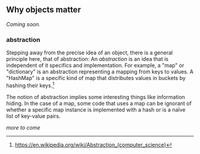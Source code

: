 ## Why objects matter

*Coming soon*.

### abstraction

Stepping away from the precise idea of an object, there is a general principle here, that of abstraction: An *abstraction* is an idea that is independent of it specifics and implementation. For example, a "map" or "dictionary" is an abstraction representing a mapping from keys to values. A "HashMap" is a specific kind of map that distributes values in buckets by hashing their keys.[^abstract]

[^abstract]: https://en.wikipedia.org/wiki/Abstraction_(computer_science)

The notion of abstraction implies some interesting things like information hiding. In the case of a map, some code that uses a map can be ignorant of whether a specific map instance is implemented with a hash or is a naïve list of key-value pairs.

*more to come*